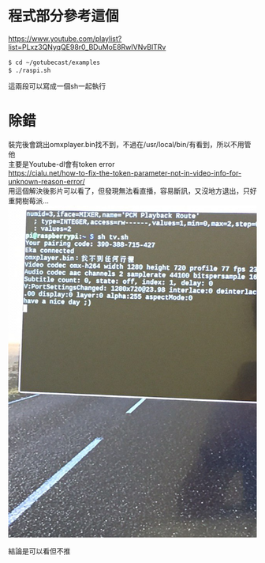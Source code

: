 # 程式部分參考這個
https://www.youtube.com/playlist?list=PLxz3QNyqQE98r0_BDuMoE8RwIVNvBlTRv  
```
$ cd ~/gotubecast/examples  
$ ./raspi.sh  
```
這兩段可以寫成一個sh一起執行  

# 除錯
裝完後會跳出omxplayer.bin找不到，不過在/usr/local/bin/有看到，所以不用管他  
主要是Youtube-dl會有token error  
https://cialu.net/how-to-fix-the-token-parameter-not-in-video-info-for-unknown-reason-error/  
用這個解決後影片可以看了，但發現無法看直播，容易斷訊，又沒地方退出，只好重開樹莓派...    
![YoutubeTV](pics/YoutubeTV.jpeg) 

結論是可以看但不推  

